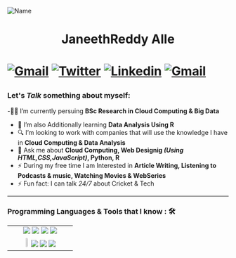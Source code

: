 ![Name](https://github.com/sharannyobasu/sharannyobasu/blob/master/Hello(1).gif)

<h1 align="center"> JaneethReddy Alle <h1>


[![Gmail](https://img.shields.io/badge/-Gmail-c14438?style=flat&logo=Gmail&logoColor=white)](mailto:janeethreddyalle2@gmail.com)
[![Twitter](https://img.shields.io/badge/-Twitter-blue?style=flat&logo=Twitter&logoColor=white)](https://twitter.com/JaneethReddy_A)
[![Linkedin](https://img.shields.io/badge/-LinkedIn-blue?style=flat&logo=Linkedin&logoColor=white)](https://www.linkedin.com/in/janeethreddyalle/)
[![Gmail](https://img.shields.io/badge/-Instagram-cd486b?style=flat&logo=Instagram&logoColor=white)](https://www.instagram.com/janeethreddy_a/)




### Let's *Talk* something about myself:


 -👨‍🎓 I’m currently persuing <strong>BSc Research in Cloud Computing & Big Data</strong>
 - 📖 I’m also Additionally learning <strong>Data Analysis Using R </strong>
 - 🔍 I’m looking to work with companies that will use the knowledge I have in <strong>Cloud Computing & Data Analysis</strong>
 - 💬 Ask me about <strong>Cloud Computing, Web Designig *(Using HTML,CSS,JavaScript)*, Python, R</strong>
 - ⚡ During my free time I am Interested in <strong> Article Writing, Listening to Podcasts & music, Watching Movies & WebSeries </strong>
 - ⚡ Fun fact: I can talk  *24/7* about Cricket & Tech 


***
### Programming Languages & Tools that I know : 🛠


<table>
  <tbody>
    <tr valign="top" >
     <td  width="65%" align="center">
 <img src="https://img.shields.io/badge/python%20-%2314354C.svg?&style=for-the-badge&logo=python&logoColor=white">   <img src="https://img.shields.io/badge/javascript%20-%23323330.svg?&style=for-the-badge&logo=javascript&logoColor=%23F7DF1E">   <img src="https://img.shields.io/badge/html5%20-%23E34F26.svg?&style=for-the-badge&logo=html5&logoColor=white">   <img src="https://img.shields.io/badge/css3%20-%231572B6.svg?&style=for-the-badge&logo=css3&logoColor=white">  
     </td>
     </tr>
   <tr valign="top">  
   <td  width="55%" align="center">
 <code><img width="8%" src="https://www.vectorlogo.zone/logos/r-project/r-project-icon.svg"></code> <img src="https://www.vectorlogo.zone/logos/amazon_aws/amazon_aws-ar21.svg"> <img src="https://www.vectorlogo.zone/logos/google_cloud/google_cloud-ar21.svg"> <img src="https://www.vectorlogo.zone/logos/mysql/mysql-ar21.svg">
     </td>  
   </tr>
  </tbody>
</table>

